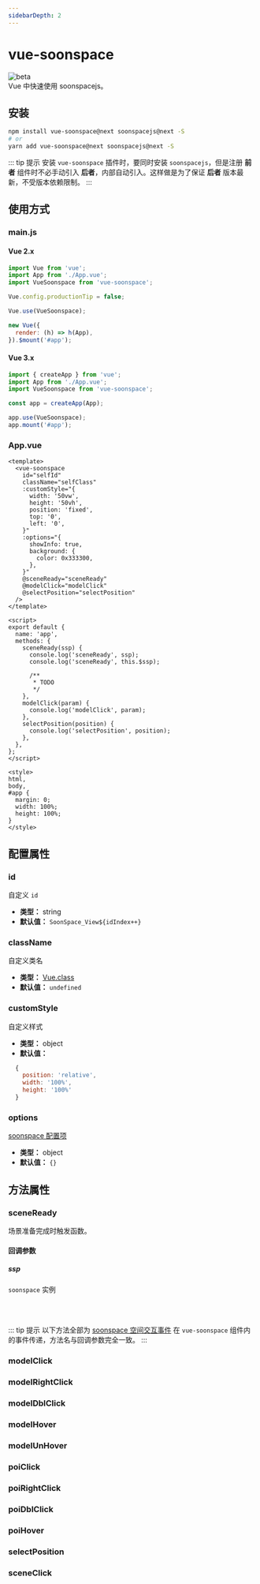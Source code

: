 ```yaml
---
sidebarDepth: 2
---
```


# vue-soonspace

![beta](https://img.shields.io/npm/v/vue-soonspace/next.svg)
<br>
Vue 中快速使用 soonspacejs。

<!-- 安装 -->

## 安装

```bash
npm install vue-soonspace@next soonspacejs@next -S
# or
yarn add vue-soonspace@next soonspacejs@next -S
```

::: tip 提示
安装 `vue-soonspace` 插件时，要同时安装 `soonspacejs`，但是注册 **前者** 组件时不必手动引入 **后者**，内部自动引入。这样做是为了保证 **后者** 版本最新，不受版本依赖限制。
:::

<!-- 使用方式 -->

## 使用方式

### main.js

#### Vue 2.x

```js {3,7}
import Vue from 'vue';
import App from './App.vue';
import VueSoonspace from 'vue-soonspace';

Vue.config.productionTip = false;

Vue.use(VueSoonspace);

new Vue({
  render: (h) => h(App),
}).$mount('#app');
```

#### Vue 3.x

```js {3,7}
import { createApp } from 'vue';
import App from './App.vue';
import VueSoonspace from 'vue-soonspace';

const app = createApp(App);

app.use(VueSoonspace);
app.mount('#app');
```

### App.vue

```vue {2-21}
<template>
  <vue-soonspace
    id="selfId"
    className="selfClass"
    :customStyle="{
      width: '50vw',
      height: '50vh',
      position: 'fixed',
      top: '0',
      left: '0',
    }"
    :options="{
      showInfo: true,
      background: {
        color: 0x333300,
      },
    }"
    @sceneReady="sceneReady"
    @modelClick="modelClick"
    @selectPosition="selectPosition"
  />
</template>

<script>
export default {
  name: 'app',
  methods: {
    sceneReady(ssp) {
      console.log('sceneReady', ssp);
      console.log('sceneReady', this.$ssp);

      /**
       * TODO
       */
    },
    modelClick(param) {
      console.log('modelClick', param);
    },
    selectPosition(position) {
      console.log('selectPosition', position);
    },
  },
};
</script>

<style>
html,
body,
#app {
  margin: 0;
  width: 100%;
  height: 100%;
}
</style>
```

<!-- 属性 -->

## 配置属性

### id

自定义 `id`

- **类型：** string
- **默认值：** `SoonSpace_View${idIndex++}`

### className

自定义类名

- **类型：** [Vue.class](https://cn.vuejs.org/v2/guide/class-and-style.html)
- **默认值：** `undefined`

### customStyle

自定义样式

- **类型：** object
- **默认值：**

```js
  {
    position: 'relative',
    width: '100%',
    height: '100%'
  }
```

### options

[soonspace 配置项](../../guide/config.html)

- **类型：** object
- **默认值：** `{}`

<!-- 方法 -->

## 方法属性

### sceneReady

场景准备完成时触发函数。

#### 回调参数

##### ssp

`soonspace` 实例

<br>
<br>

::: tip 提示
以下方法全部为 [soonspace 空间交互事件](../../guide/event.html) 在 `vue-soonspace` 组件内的事件传递，方法名与回调参数完全一致。
:::

### modelClick

### modelRightClick

### modelDblClick

### modelHover

### modelUnHover

### poiClick

### poiRightClick

### poiDblClick

### poiHover

### selectPosition

### sceneClick

